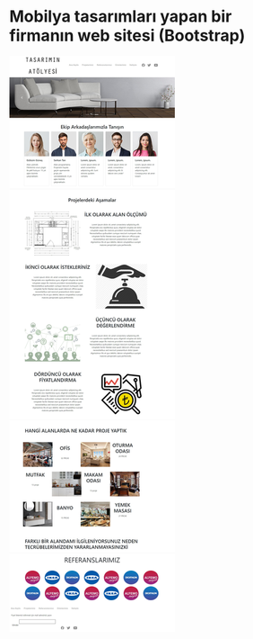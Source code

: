# Mobilya tasarımları yapan bir firmanın web sitesi (Bootstrap)

![Alt text](/tasarimsc.jpg?raw=true "Title")
